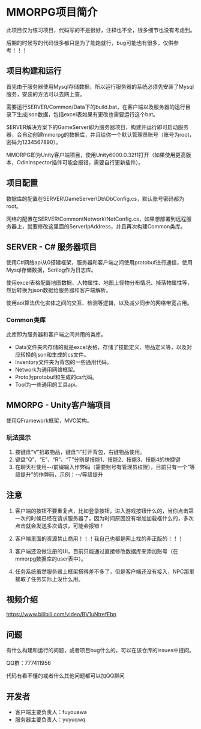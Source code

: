 # MMORPG项目简介
此项目仅为练习项目，代码写的不是很好，注释也不全，很多细节也没有考虑到。

后期的时候写的代码很多都只是为了能跑就行，bug可能也有很多，仅供参考！！！

## 项目构建和运行

首先由于服务器使用Mysql存储数据，所以运行服务器的系统必须先安装了Mysql服务，安装的方法可以去网上查。

需要运行SERVER/Common/Data下的build.bat，在客户端以及服务器的运行目录下生成json数据，包括excel表如果有更改也需要运行这个bat。

SERVER解决方案下的GameServer即为服务器项目，构建并运行即可启动服务器，会自动创建mmorpg的数据库，并且给你一个默认管理员账号（账号为root，密码为1234567890）。

MMORPG即为Unity客户端项目，使用Unity6000.0.32f1打开（如果使用更高版本，OdinInspector插件可能会报错，需要自行更新插件）。

## 项目配置

数据库的配置在SERVER\GameServer\Db\DbConfig.cs，默认账号密码都为root。

网络的配置在SERVER\Common\Network\NetConfig.cs，如果想部署到远程服务器上，就要修改这里面的ServerIpAddress，并且再次构建Common类库。

## SERVER - C# 服务器项目

使用C#网络api从0搭建框架，服务器和客户端之间使用protobuf进行通信，使用Mysql存储数据，Serilog作为日志库。

使用excel表格配置地图数据、人物属性、地图上怪物分布情况、掉落物属性等，然后转换为json数据给服务器和客户端解析。

使用aoi算法优化实体之间的交互、检测等逻辑，以及减少同步的网络带宽占用。

### Common类库

此库即为服务器和客户端之间共用的类库。

- Data文件夹内存储的就是excel表格，存储了技能定义、物品定义等，以及对应转换的json和生成的cs文件。
- Inventory文件夹为背包的一些通用代码。
- Network为通用网络框架。
- Proto为protobuf和生成的cs代码。
- Tool为一些通用的工具api。

## MMORPG - Unity客户端项目

使用QFramework框架，MVC架构。

### 玩法提示
1. 按键盘“V”拾取物品，键盘“I”打开背包，右键物品使用。
2. 键盘“Q”、“E”、“R”、“T”分别是技能1、技能2、技能3、技能4的快捷键
3. 在聊天栏使用--/前缀输入作弊码（需要账号有管理员权限），目前只有一个“等级提升”的作弊码，示例：--/等级提升

## 注意

1. 客户端的按钮不要重复点，比如登录按钮，进入游戏按钮什么的，当你点击第一次的时候已经在请求服务器了，因为时间原因没有增加加载框什么的，多次点击就会发送多次请求，可能会报错！

2. 客户端里面的资源禁止商用！！！我自己也都是网上找的非正版的！！！
3. 客户端还没做注册的UI，目前只能通过直接修改数据库来添加账号（在mmorpg数据库的user表中）。
4. 任务系统虽然服务器上框架搭得差不多了，但是客户端还没有接入，NPC那里接取了任务实际上没什么用。

## 视频介绍

https://www.bilibili.com/video/BV1uNtrefEbn

## 问题

有什么构建和运行的问题，或者项目bug什么的，可以在该仓库的issues中提问。

QQ群：777411956

代码有看不懂的或者什么其他问题都可以加QQ群问

## 开发者

- 客户端主要负责人：fuyouawa
- 服务器主要负责人：yuyuqwq
